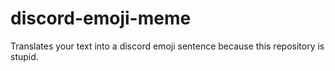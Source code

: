 # discord-emoji-meme

Translates your text into a discord emoji sentence because this repository is stupid.
